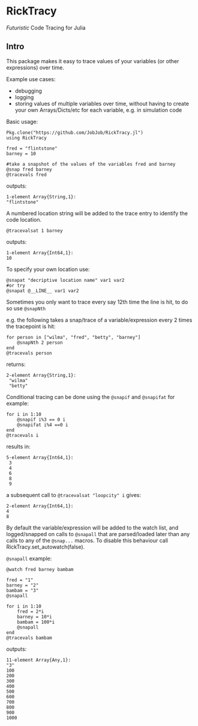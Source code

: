# RickTracy
*Futuristic* Code Tracing for Julia

## Intro
This package makes it easy to trace values of your variables (or other expressions) over time.

Example use cases:
* debugging
* logging
* storing values of multiple variables over time, without having to create your own Arrays/Dicts/etc for each variable, e.g. in simulation code

Basic usage:

    Pkg.clone("https://github.com/JobJob/RickTracy.jl")
    using RickTracy

    fred = "flintstone"
    barney = 10

    #take a snapshot of the values of the variables fred and barney
    @snap fred barney
    @tracevals fred

outputs:

    1-element Array{String,1}:
    "flintstone"

A numbered location string will be added to the trace entry to identify
the code location.

    @tracevalsat 1 barney

outputs:

    1-element Array{Int64,1}:
    10

To specify your own location use:

    @snapat "decriptive location name" var1 var2
    #or try
    @snapat @__LINE__ var1 var2

Sometimes you only want to trace every say 12th time the line is hit, to do so use `@snapNth`

e.g. the following takes a snap/trace of a variable/expression every 2 times
the tracepoint is hit:

    for person in ["wilma", "fred", "betty", "barney"]
        @snapNth 2 person
    end
    @tracevals person

returns:

    2-element Array{String,1}:
     "wilma"
     "betty"

Conditional tracing can be done using the `@snapif` and `@snapifat`
for example:

    for i in 1:10
        @snapif i%3 == 0 i
        @snapifat i%4 ==0 i
    end
    @tracevals i

results in:

    5-element Array{Int64,1}:
     3
     4
     6
     8
     9
a subsequent call to `@tracevalsat "loopcity" i` gives:

    2-element Array{Int64,1}:
    4
    8

 By default the variable/expression will be added to the watch list,
 and logged/snapped on calls to `@snapall` that are parsed/loaded later than
 any calls to any of the `@snap...` macros. To disable this behaviour call
 RickTracy.set_autowatch(false).

`@snapall` example:

    @watch fred barney bambam

    fred = "1"
    barney = "2"
    bambam = "3"
    @snapall

    for i in 1:10
        fred = 2*i
        barney = 10*i
        bambam = 100*i
        @snapall
    end
    @tracevals bambam

outputs:

    11-element Array{Any,1}:
    "3"
    100
    200
    300
    400
    500
    600
    700
    800
    900
    1000
